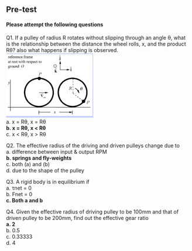 ## <b> Pre-test</b>
#### Please attempt the following questions

Q1. If a pulley of radius R rotates without slipping through an angle θ, what is the relationship between the distance the wheel rolls, x, and the product Rθ? also what happens if slipping is observed.  
<img src="./images/q1.png" />  
a. x = Rθ, x = Rθ   
**b. x = Rθ, x < Rθ**  
c. x < Rθ, x > Rθ  

Q2. The effective radius of the driving and driven pulleys change due to  
a. difference between input & output RPM  
**b. springs and fly-weights**  
c. both (a) and (b)  
d. due to the shape of the pulley  

Q3. A rigid body is in equilibrium if  
a. τnet = 0  
b. Fnet = 0  
**c. Both a and b**  

Q4. Given the effective radius of driving pulley to be 100mm and that of driven pulley to be 200mm, find out the effective gear ratio   
**a. 2**  
b. 0.5    
c. 0.33333  
d. 4  
